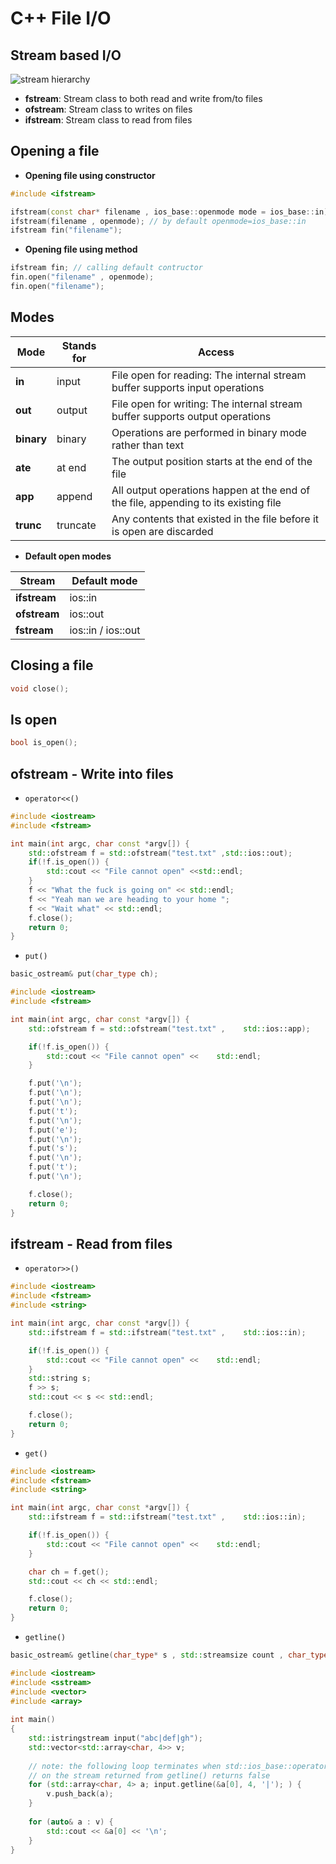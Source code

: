 # __C++__ File I/O

## Stream based I/O

![stream hierarchy](https://media.geeksforgeeks.org/wp-content/cdn-uploads/20191129162746/CPP-File-Handling.png)

- __fstream__: Stream class to both read and write from/to files
- __ofstream__: Stream class to writes on files
- __ifstream__: Stream class to read from files

## Opening a file

- __Opening file using constructor__

```cpp
#include <ifstream>

ifstream(const char* filename , ios_base::openmode mode = ios_base::in);
ifstream(filename , openmode); // by default openmode=ios_base::in
ifstream fin("filename");
```

- __Opening file using method__

```cpp
ifstream fin; // calling default contructor
fin.open("filename" , openmode);
fin.open("filename");
```

## Modes

| Mode | Stands for | Access |
|------|------------|--------|
|__in__|input|File open for reading: The internal stream buffer supports input operations|
|__out__|output|File open for writing: The internal stream buffer supports output operations|
|__binary__|binary|Operations are performed in binary mode rather than text|
|__ate__|at end|The output position starts at the end of the file|
|__app__|append|All output operations happen at the end of the file, appending to its existing file|
|__trunc__|truncate| Any contents that existed in the file before it is open are discarded|

- __Default open modes__

|Stream|Default mode|
|------|------------|
|__ifstream__|ios::in|
|__ofstream__|ios::out|
|__fstream__|ios::in / ios::out|

## Closing a file

```cpp
void close();
```

## Is open

```cpp
bool is_open();
```

## __ofstream__ - Write into files

- `operator<<()`

```cpp
#include <iostream>
#include <fstream>

int main(int argc, char const *argv[]) {
    std::ofstream f = std::ofstream("test.txt" ,std::ios::out);
    if(!f.is_open()) {
        std::cout << "File cannot open" <<std::endl;
    }
    f << "What the fuck is going on" << std::endl;
    f << "Yeah man we are heading to your home ";
    f << "Wait what" << std::endl;
    f.close();
    return 0;
}
```

- `put()`

```cpp
basic_ostream& put(char_type ch);
```

```cpp
#include <iostream>
#include <fstream>

int main(int argc, char const *argv[]) {
    std::ofstream f = std::ofstream("test.txt" ,    std::ios::app);

    if(!f.is_open()) {
        std::cout << "File cannot open" <<    std::endl;
    }

    f.put('\n');
    f.put('\n');
    f.put('\n');
    f.put('t');
    f.put('\n');
    f.put('e');
    f.put('\n');
    f.put('s');
    f.put('\n');
    f.put('t');
    f.put('\n');

    f.close();    
    return 0;
}
```

## __ifstream__ - Read from files

- `operator>>()`

```cpp
#include <iostream>
#include <fstream>
#include <string>

int main(int argc, char const *argv[]) {
    std::ifstream f = std::ifstream("test.txt" ,    std::ios::in);

    if(!f.is_open()) {
        std::cout << "File cannot open" <<    std::endl;
    }    
    std::string s;    
    f >> s;    
    std::cout << s << std::endl;    

    f.close();
    return 0;
}
```

- `get()`

```cpp
#include <iostream>
#include <fstream>
#include <string>

int main(int argc, char const *argv[]) {
    std::ifstream f = std::ifstream("test.txt" ,    std::ios::in);

    if(!f.is_open()) {
        std::cout << "File cannot open" <<    std::endl;
    }    

    char ch = f.get();    
    std::cout << ch << std::endl;    

    f.close();    
    return 0;
}
```

- `getline()`

```cpp
basic_ostream& getline(char_type* s , std::streamsize count , char_type delim);
```

```cpp
#include <iostream>
#include <sstream>
#include <vector>
#include <array>
 
int main()
{
    std::istringstream input("abc|def|gh");
    std::vector<std::array<char, 4>> v;
 
    // note: the following loop terminates when std::ios_base::operator bool()
    // on the stream returned from getline() returns false
    for (std::array<char, 4> a; input.getline(&a[0], 4, '|'); ) {
        v.push_back(a);
    }
 
    for (auto& a : v) {
        std::cout << &a[0] << '\n';
    }
}
```
